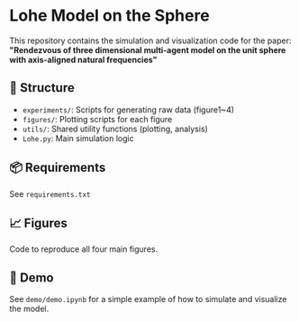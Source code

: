 # Lohe Model on the Sphere

This repository contains the simulation and visualization code for the paper:  
**"Rendezvous of three dimensional multi-agent model on the unit sphere with axis-aligned natural frequencies"**

## 🧩 Structure
- `experiments/`: Scripts for generating raw data (figure1~4)
- `figures/`: Plotting scripts for each figure
- `utils/`: Shared utility functions (plotting, analysis)
- `Lohe.py`: Main simulation logic

## 📦 Requirements
See `requirements.txt`

## 📈 Figures
Code to reproduce all four main figures.

## 🚀 Demo
See `demo/demo.ipynb` for a simple example of how to simulate and visualize the model.